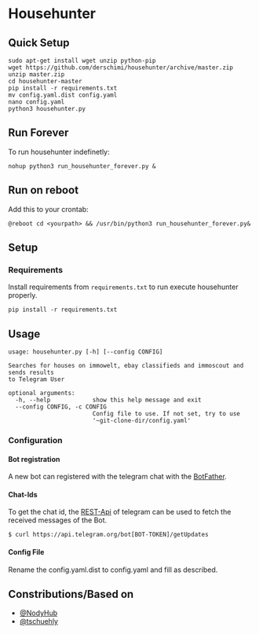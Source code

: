 # Househunter

## Quick Setup
```
sudo apt-get install wget unzip python-pip 
wget https://github.com/derschimi/househunter/archive/master.zip
unzip master.zip
cd househunter-master
pip install -r requirements.txt
mv config.yaml.dist config.yaml
nano config.yaml
python3 househunter.py
```
## Run Forever

To run househunter indefinetly:

```
nohup python3 run_househunter_forever.py &
```
## Run on reboot
Add this to your crontab:
```
@reboot cd <yourpath> && /usr/bin/python3 run_househunter_forever.py&
```

## Setup


### Requirements
Install requirements from ```requirements.txt``` to run execute househunter properly.
```
pip install -r requirements.txt
```

## Usage
```
usage: househunter.py [-h] [--config CONFIG]

Searches for houses on immowelt, ebay classifieds and immoscout and sends results
to Telegram User

optional arguments:
  -h, --help            show this help message and exit
  --config CONFIG, -c CONFIG
                        Config file to use. If not set, try to use
                        '~git-clone-dir/config.yaml'

```

### Configuration

#### Bot registration
A new bot can registered with the telegram chat with the [BotFather](https://telegram.me/BotFather).

#### Chat-Ids
To get the chat id, the [REST-Api](https://core.telegram.org/bots/api) of telegram can be used to fetch the received messages of the Bot.
```
$ curl https://api.telegram.org/bot[BOT-TOKEN]/getUpdates
```

#### Config File

Rename the config.yaml.dist to config.yaml and fill as described.


## Constributions/Based on
- [@NodyHub](https://github.com/NodyHub)
- [@tschuehly](https://github.com/tschuehly)


